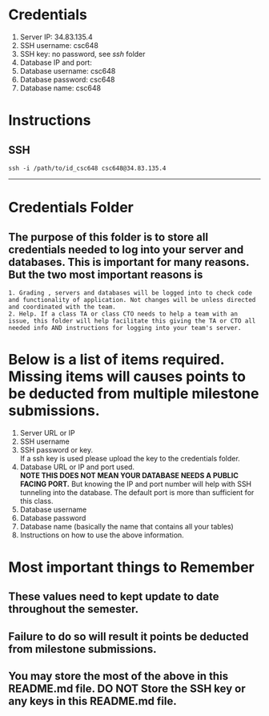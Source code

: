 # Credentials

1. Server IP: 34.83.135.4
2. SSH username: csc648
3. SSH key: no password, see _ssh_ folder
4. Database IP and port:
5. Database username: csc648
6. Database password: csc648
7. Database name: csc648

# Instructions

## SSH

```
ssh -i /path/to/id_csc648 csc648@34.83.135.4
```

---

# Credentials Folder

## The purpose of this folder is to store all credentials needed to log into your server and databases. This is important for many reasons. But the two most important reasons is
    1. Grading , servers and databases will be logged into to check code and functionality of application. Not changes will be unless directed and coordinated with the team.
    2. Help. If a class TA or class CTO needs to help a team with an issue, this folder will help facilitate this giving the TA or CTO all needed info AND instructions for logging into your team's server.


# Below is a list of items required. Missing items will causes points to be deducted from multiple milestone submissions.

1. Server URL or IP
2. SSH username
3. SSH password or key.
    <br> If a ssh key is used please upload the key to the credentials folder.
4. Database URL or IP and port used.
    <br><strong> NOTE THIS DOES NOT MEAN YOUR DATABASE NEEDS A PUBLIC FACING PORT.</strong> But knowing the IP and port number will help with SSH tunneling into the database. The default port is more than sufficient for this class.
5. Database username
6. Database password
7. Database name (basically the name that contains all your tables)
8. Instructions on how to use the above information.

# Most important things to Remember
## These values need to kept update to date throughout the semester. <br>
## <strong>Failure to do so will result it points be deducted from milestone submissions.</strong><br>
## You may store the most of the above in this README.md file. DO NOT Store the SSH key or any keys in this README.md file.
